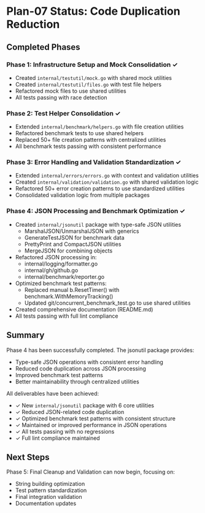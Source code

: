 # Plan-07 Status: Code Duplication Reduction

## Completed Phases

### Phase 1: Infrastructure Setup and Mock Consolidation ✓
- Created `internal/testutil/mock.go` with shared mock utilities
- Created `internal/testutil/files.go` with test file helpers
- Refactored mock files to use shared utilities
- All tests passing with race detection

### Phase 2: Test Helper Consolidation ✓
- Extended `internal/benchmark/helpers.go` with file creation utilities
- Refactored benchmark tests to use shared helpers
- Replaced 50+ file creation patterns with centralized utilities
- All benchmark tests passing with consistent performance

### Phase 3: Error Handling and Validation Standardization ✓
- Extended `internal/errors/errors.go` with context and validation utilities
- Created `internal/validation/validation.go` with shared validation logic
- Refactored 50+ error creation patterns to use standardized utilities
- Consolidated validation logic from multiple packages

### Phase 4: JSON Processing and Benchmark Optimization ✓
- Created `internal/jsonutil` package with type-safe JSON utilities
  - MarshalJSON/UnmarshalJSON with generics
  - GenerateTestJSON for benchmark data
  - PrettyPrint and CompactJSON utilities
  - MergeJSON for combining objects
- Refactored JSON processing in:
  - internal/logging/formatter.go
  - internal/gh/github.go
  - internal/benchmark/reporter.go
- Optimized benchmark test patterns:
  - Replaced manual b.ResetTimer() with benchmark.WithMemoryTracking()
  - Updated git/concurrent_benchmark_test.go to use shared utilities
- Created comprehensive documentation (README.md)
- All tests passing with full lint compliance

## Summary

Phase 4 has been successfully completed. The jsonutil package provides:
- Type-safe JSON operations with consistent error handling
- Reduced code duplication across JSON processing
- Improved benchmark test patterns
- Better maintainability through centralized utilities

All deliverables have been achieved:
- ✓ New `internal/jsonutil` package with 6 core utilities
- ✓ Reduced JSON-related code duplication
- ✓ Optimized benchmark test patterns with consistent structure
- ✓ Maintained or improved performance in JSON operations
- ✓ All tests passing with no regressions
- ✓ Full lint compliance maintained

## Next Steps

Phase 5: Final Cleanup and Validation can now begin, focusing on:
- String building optimization
- Test pattern standardization
- Final integration validation
- Documentation updates